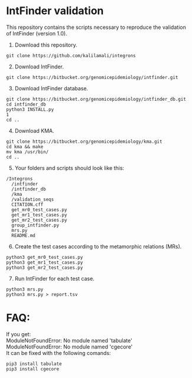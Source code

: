 # IntFinder validation

This repository contains the scripts necessary to reproduce the validation of IntFinder (version 1.0).

1. Download this repository.
```
git clone https://github.com/kalilamali/integrons
```
2. Download IntFinder.
```
git clone https://bitbucket.org/genomicepidemiology/intfinder.git
```
3. Download IntFinder database.
```
git clone https://bitbucket.org/genomicepidemiology/intfinder_db.git
cd intfinder_db
python3 INSTALL.py
1
cd ..
```
4. Download KMA.
```
git clone https://bitbucket.org/genomicepidemiology/kma.git
cd kma && make
mv kma /usr/bin/
cd ..
```
5. Your folders and scripts should look like this:
```
/Integrons
  /intfinder
  /intfinder_db
  /kma
  /validation_seqs
  CITATION.cff
  get_mr0_test_cases.py
  get_mr1_test_cases.py
  get_mr2_test_cases.py
  group_intfinder.py
  mrs.py
  README.md
```
6. Create the test cases according to the metamorphic relations (MRs).
```
python3 get_mr0_test_cases.py
python3 get_mr1_test_cases.py
python3 get_mr2_test_cases.py
```
7. Run IntFinder for each test case.
```
python3 mrs.py
python3 mrs.py > report.tsv
```
# FAQ:
If you get:\
ModuleNotFoundError: No module named 'tabulate'\
ModuleNotFoundError: No module named 'cgecore'\
It can be fixed with the following comands:
```
pip3 install tabulate
pip3 install cgecore
```
